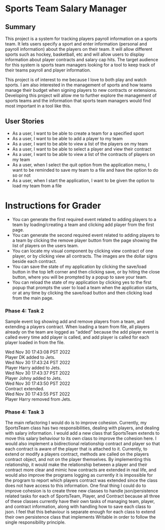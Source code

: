 # Sports Team Salary Manager

## Summary

This project is a system for tracking players payroll information on a sports team. It lets users specify a sport and 
enter information (personal and payroll information) about the players on their team. It will allow different sports
such as hockey, basketball, etc and will allow users to display information about player contracts and salary cap hits. 
The target audience for this system is sports team managers looking for a tool to keep track of their teams payroll and
player information. 

This project is of interest to me because I love to both play and watch sports. I am also interested in the management
of sports and how teams manage their budget when signing players to new contracts or extensions. Developing this project
will allow me to further explore the management of sports teams and the information that sports team managers would find
most important in a tool like this.

## User Stories

- As a user, I want to be able to create a team for a specified sport
- As a user, I want to be able to add a player to my team
- As a user, I want to be able to view a list of the players on my team
- As a user, I want to be able to select a player and view their contract
- As a user, I want to be able to view a list of the contracts of players on my team
- As a user, when I select the quit option from the application menu, I want to be reminded to save my 
team to a file and have the option to do so or not
- As a user, when I start the application, I want to be given the option to load my team from a file

# Instructions for Grader

- You can generate the first required event related to adding players to a team by loading/creating a team and 
clicking add player from the first page.
- You can generate the second required event related to adding players to a team by clicking the remove player button
from the page showing the list of players on the users team. 
- You can locate my visual component by clicking view contract of one player, or by clicking view all contracts.
The images are the dollar signs beside each contract.
- You can save the state of my application by clicking the save/load button in the top left corner and then 
clicking save, or by hiting the close button, where you will be prompted by a popup to save your team.
- You can reload the state of my application by clicking yes to the first popup that prompts the user to load a team
when the application starts, or at any time by clicking the save/load button and then clicking load from the main page.

### Phase 4: Task 2
Sample event log showing add and remove players from a team, and extending a players contract. When loading a team from
file, all players already on the team are logged as "added" because the add player event is called every time add player
is called, and add player is called for each player loaded in from the file.

Wed Nov 30 17:43:08 PST 2022  
Player DK added to Jets.  
Wed Nov 30 17:43:24 PST 2022  
Player Harry added to Jets.  
Wed Nov 30 17:43:37 PST 2022  
Player Johny added to Jets.  
Wed Nov 30 17:43:50 PST 2022  
Contract extended.  
Wed Nov 30 17:43:55 PST 2022  
Player Harry removed from Jets.  

### Phase 4: Task 3
The main refactoring I would do is to improve cohesion. Currently, my SportsTeam class has two responsibilities, dealing
with players, and dealing with salary information. I would add a new class that SportsTeam extends to move this 
salary behaviour to its own class to improve the cohesion here. I would also implement a bidirectional relationship
contract and player so that each contract is aware of the player that is attached to it. Currently, to extend or modify 
a players contract, methods are called on the players contract object, and not on the player themselves. By implementing
this relationship, it would make the relationship between a player and their contract more clear and mimic how contracts 
are extended in real life, and would also improve the programs logging as currently it is impossible for the program to 
report which players contract was extended since the class does not have access to this information. One final thing I 
could do to improve cohesion is to create three new classes to handle json/persistence related tasks for each of 
SportsTeam, Player, and Contract because all three of these classes currently have their own tasks of managing team, 
player, and contract information, along with handling how to save each class to json. I feel that this behaviour is 
separate enough for each class to extend their own persistence class that implements Writable in order to follow the 
single responsibility principle.

